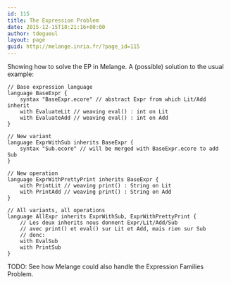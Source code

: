 ```yaml
---
id: 115
title: The Expression Problem
date: 2015-12-15T18:21:16+00:00
author: tdegueul
layout: page
guid: http://melange.inria.fr/?page_id=115
---
```

Showing how to solve the EP in Melange. A (possible) solution to the usual example:

    
    // Base expression language
    language BaseExpr {
        syntax "BaseExpr.ecore" // abstract Expr from which Lit/Add inherit
        with EvaluateLit // weaving eval() : int on Lit
        with EvaluateAdd // weaving eval() : int on Add
    }
    
    // New variant
    language ExprWithSub inherits BaseExpr {
        syntax "Sub.ecore" // will be merged with BaseExpr.ecore to add Sub
    }
    
    // New operation
    language ExprWithPrettyPrint inherits BaseExpr {
        with PrintLit // weaving print() : String on Lit
        with PrintAdd // weaving print() : String on Add
    }
    
    // All variants, all operations
    language AllExpr inherits ExprWithSub, ExprWithPrettyPrint {
        // Les deux inherits nous donnent Expr/Lit/Add/Sub
        // avec print() et eval() sur Lit et Add, mais rien sur Sub
        // donc:
        with EvalSub
        with PrintSub
    }
    

TODO: See how Melange could also handle the Expression Families Problem.